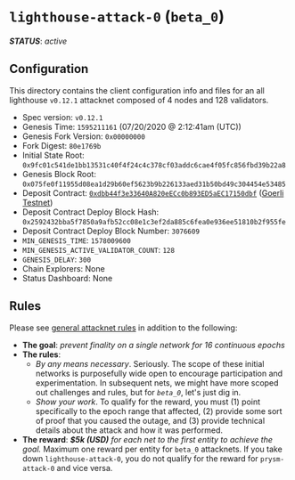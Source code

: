 # `lighthouse-attack-0` (`beta_0`)

***STATUS***: _active_

## Configuration

This directory contains the client configuration info and files for an
all lighthouse `v0.12.1` attacknet composed of 4 nodes and 128 validators.

- Spec version: `v0.12.1`
- Genesis Time: `1595211161` (07/20/2020 @ 2:12:41am (UTC))
- Genesis Fork Version: `0x00000000`
- Fork Digest: `80e1769b`
- Initial State Root: `0x9fc01c541de1bb13531c40f4f24c4c378cf03addc6cae4f05fc856fbd39b22a8`
- Genesis Block Root: `0x075fe0f11955d08ea1d29b60ef5623b9b226133aed31b50bd49c304454e53485`
- Deposit Contract: [`0xdbb44f3e33640A820eECc0b893ED5aEC17150dbf`](https://goerli.etherscan.io/address/0xdbb44f3e33640A820eECc0b893ED5aEC17150dbf) ([Goerli Testnet](https://github.com/goerli/testnet))
- Deposit Contract Deploy Block Hash: `0x2592432bba5f7850a9afb52cc08e1c3ef2da885c6fea0e936ee51810b2f955fe`
- Deposit Contract Deploy Block Number: `3076609`
- `MIN_GENESIS_TIME`: `1578009600`
- `MIN_GENESIS_ACTIVE_VALIDATOR_COUNT`: `128`
- `GENESIS_DELAY`: `300`
- Chain Explorers: None
- Status Dashboard: None

## Rules

Please see [general attacknet rules](../../README.md#general-rules) in addition
to the following:

* **The goal**: _prevent finality on a single network for 16 continuous epochs_
* **The rules**:
    * _By any means necessary_. Seriously.
      The scope of these initial networks is purposefully wide open to encourage
      participation and experimentation. In subsequent nets, we might have more scoped out
      challenges and rules, but for _`beta_0`_, let's just dig in.
    * _Show your work_. To qualify for the reward, you must (1) point specifically to the epoch range that affected,
      (2) provide some sort of proof that you caused the outage,
      and (3) provide technical details about the attack and how it was performed.
* **The reward**: _**$5k (USD)** for each net to the first entity to achieve the goal._
  Maximum one reward per entity for `beta_0` attacknets. If you take down `lighthouse-attack-0`,
  you do not qualify for the reward for `prysm-attack-0` and vice versa.
